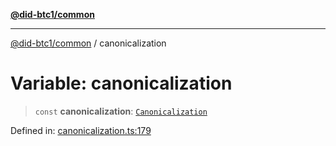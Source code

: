 [**@did-btc1/common**](../README.md)

***

[@did-btc1/common](../globals.md) / canonicalization

# Variable: canonicalization

> `const` **canonicalization**: [`Canonicalization`](../classes/Canonicalization.md)

Defined in: [canonicalization.ts:179](https://github.com/dcdpr/did-btc1-js/blob/4ab6f9915d95beed9bc633644c9db1539395f512/packages/common/src/canonicalization.ts#L179)
